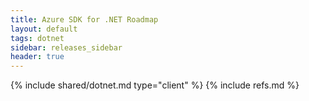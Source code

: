 ```yaml
---
title: Azure SDK for .NET Roadmap
layout: default
tags: dotnet
sidebar: releases_sidebar
header: true
---
```

{% include shared/dotnet.md type="client" %}
{% include refs.md %}
